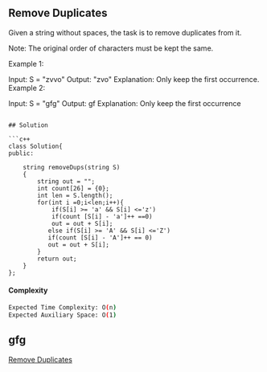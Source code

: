## Remove Duplicates
Given a string without spaces, the task is to remove duplicates from it.

Note: The original order of characters must be kept the same. 

Example 1:

Input: S = "zvvo"
Output: "zvo"
Explanation: Only keep the first
occurrence.
Example 2:

Input: S = "gfg"
Output: gf
Explanation: Only keep the first
occurrence
```

## Solution 

```c++
class Solution{
public:	
		
	string removeDups(string S) 
	{
	    string out = "";
	    int count[26] = {0};
	    int len = S.length();
	    for(int i =0;i<len;i++){
	        if(S[i] >= 'a' && S[i] <='z')
	        if(count [S[i] - 'a']++ ==0)
	        out = out + S[i];
	       else if(S[i] >= 'A' && S[i] <='Z')
	       if(count [S[i] - 'A']++ == 0)
	       out = out + S[i];
	    }
	    return out;
	}
};

```
#### Complexity
```bash
Expected Time Complexity: O(n)
Expected Auxiliary Space: O(1)


```
## gfg
[Remove Duplicates](https://practice.geeksforgeeks.org/problems/remove-duplicates3034/1?page=1&difficulty[]=0&category[]=Strings&sortBy=submissions)

